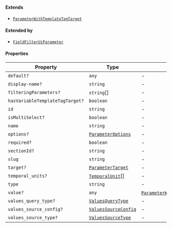 #### Extends

* [`ParameterWithTemplateTagTarget`](ParameterWithTemplateTagTarget.md)

#### Extended by

* [`FieldFilterUiParameter`](FieldFilterUiParameter.md)

#### Properties

| Property                                                                  | Type                                          | Overrides                                                                                                                | Inherited from                                                                                                                                                         |
| ------------------------------------------------------------------------- | --------------------------------------------- | ------------------------------------------------------------------------------------------------------------------------ | ---------------------------------------------------------------------------------------------------------------------------------------------------------------------- |
| <a id="default"></a> `default?`                                           | `any`                                         | -                                                                                                                        | [`ParameterWithTemplateTagTarget`](ParameterWithTemplateTagTarget.md).[`default`](ParameterWithTemplateTagTarget.md#default)                                           |
| <a id="display-name"></a> `display-name?`                                 | `string`                                      | -                                                                                                                        | [`ParameterWithTemplateTagTarget`](ParameterWithTemplateTagTarget.md).[`display-name`](ParameterWithTemplateTagTarget.md#display-name)                                 |
| <a id="filteringparameters"></a> `filteringParameters?`                   | `string`\[]                                   | -                                                                                                                        | [`ParameterWithTemplateTagTarget`](ParameterWithTemplateTagTarget.md).[`filteringParameters`](ParameterWithTemplateTagTarget.md#filteringparameters)                   |
| <a id="hasvariabletemplatetagtarget"></a> `hasVariableTemplateTagTarget?` | `boolean`                                     | -                                                                                                                        | [`ParameterWithTemplateTagTarget`](ParameterWithTemplateTagTarget.md).[`hasVariableTemplateTagTarget`](ParameterWithTemplateTagTarget.md#hasvariabletemplatetagtarget) |
| <a id="id"></a> `id`                                                      | `string`                                      | -                                                                                                                        | [`ParameterWithTemplateTagTarget`](ParameterWithTemplateTagTarget.md).[`id`](ParameterWithTemplateTagTarget.md#id)                                                     |
| <a id="ismultiselect"></a> `isMultiSelect?`                               | `boolean`                                     | -                                                                                                                        | [`ParameterWithTemplateTagTarget`](ParameterWithTemplateTagTarget.md).[`isMultiSelect`](ParameterWithTemplateTagTarget.md#ismultiselect)                               |
| <a id="name"></a> `name`                                                  | `string`                                      | -                                                                                                                        | [`ParameterWithTemplateTagTarget`](ParameterWithTemplateTagTarget.md).[`name`](ParameterWithTemplateTagTarget.md#name)                                                 |
| <a id="options"></a> `options?`                                           | [`ParameterOptions`](ParameterOptions.md)     | -                                                                                                                        | [`ParameterWithTemplateTagTarget`](ParameterWithTemplateTagTarget.md).[`options`](ParameterWithTemplateTagTarget.md#options)                                           |
| <a id="required"></a> `required?`                                         | `boolean`                                     | -                                                                                                                        | [`ParameterWithTemplateTagTarget`](ParameterWithTemplateTagTarget.md).[`required`](ParameterWithTemplateTagTarget.md#required)                                         |
| <a id="sectionid"></a> `sectionId?`                                       | `string`                                      | -                                                                                                                        | [`ParameterWithTemplateTagTarget`](ParameterWithTemplateTagTarget.md).[`sectionId`](ParameterWithTemplateTagTarget.md#sectionid)                                       |
| <a id="slug"></a> `slug`                                                  | `string`                                      | -                                                                                                                        | [`ParameterWithTemplateTagTarget`](ParameterWithTemplateTagTarget.md).[`slug`](ParameterWithTemplateTagTarget.md#slug)                                                 |
| <a id="target"></a> `target?`                                             | [`ParameterTarget`](ParameterTarget.md)       | -                                                                                                                        | [`ParameterWithTemplateTagTarget`](ParameterWithTemplateTagTarget.md).[`target`](ParameterWithTemplateTagTarget.md#target)                                             |
| <a id="temporal_units"></a> `temporal_units?`                             | [`TemporalUnit`](TemporalUnit.md)\[]          | -                                                                                                                        | [`ParameterWithTemplateTagTarget`](ParameterWithTemplateTagTarget.md).[`temporal_units`](ParameterWithTemplateTagTarget.md#temporal_units)                             |
| <a id="type"></a> `type`                                                  | `string`                                      | -                                                                                                                        | [`ParameterWithTemplateTagTarget`](ParameterWithTemplateTagTarget.md).[`type`](ParameterWithTemplateTagTarget.md#type)                                                 |
| <a id="value"></a> `value?`                                               | `any`                                         | [`ParameterWithTemplateTagTarget`](ParameterWithTemplateTagTarget.md).[`value`](ParameterWithTemplateTagTarget.md#value) | -                                                                                                                                                                      |
| <a id="values_query_type"></a> `values_query_type?`                       | [`ValuesQueryType`](ValuesQueryType.md)       | -                                                                                                                        | [`ParameterWithTemplateTagTarget`](ParameterWithTemplateTagTarget.md).[`values_query_type`](ParameterWithTemplateTagTarget.md#values_query_type)                       |
| <a id="values_source_config"></a> `values_source_config?`                 | [`ValuesSourceConfig`](ValuesSourceConfig.md) | -                                                                                                                        | [`ParameterWithTemplateTagTarget`](ParameterWithTemplateTagTarget.md).[`values_source_config`](ParameterWithTemplateTagTarget.md#values_source_config)                 |
| <a id="values_source_type"></a> `values_source_type?`                     | [`ValuesSourceType`](ValuesSourceType.md)     | -                                                                                                                        | [`ParameterWithTemplateTagTarget`](ParameterWithTemplateTagTarget.md).[`values_source_type`](ParameterWithTemplateTagTarget.md#values_source_type)                     |

